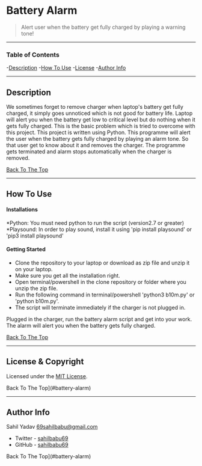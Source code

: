 # Battery Alarm

>Alert user when the battery get fully charged by playing a warning tone!

---

### Table of Contents

-[Description](#description)
-[How To Use](#how-to-use)
-[License](#license)
-[Author Info](#author-info)

---

## Description

We sometimes forget to remove charger when laptop's battery get fully charged, it simply goes unnoticed which is not good for battery life. Laptop will alert you when the battery get low to critical level but do nothing when it gets fully charged. This is the basic problem which is tried to overcome with this project.
This project is written using Python.
This programme will alert the user when the battery gets fully charged by playing an alarm tone. So that user get to know about it and removes the charger.
The programme gets terminated and alarm stops automatically when the charger is removed.

[Back To The Top](#battery-alarm)

---

## How To Use

#### Installations

*Python: You must need python to run the script (version2.7 or greater)
*Playsound: In order to play sound, install it using 'pip install playsound' or 'pip3 install playsound'

#### Getting Started

* Clone the repository to your laptop or download as zip file and unzip it on your laptop.
* Make sure you get all the installation right.
* Open terminal/powershell in the clone repository or folder where you unzip the zip file.
* Run the following command in terminal/powershell 'python3 b10m.py' or 'python b10m.py'.
* The script will terminate immediately if the charger is not plugged in. 

Plugged in the charger, run the battery alarm script and get into your work. The alarm will alert you when the battery gets fully charged.

[Back To The Top](#battery-alarm)

---

## License & Copyright

Licensed under the [MIT License](LICENSE).

Back To The Top](#battery-alarm)

---

## Author Info

Sahil Yadav <69sahilbabu@gmail.com>

- Twitter - [sahilbabu69](https://twitter.com/sahilbabu69)
- GitHub - [sahilbabu69](https://github.com/sahilbabu69)

Back To The Top](#battery-alarm)
